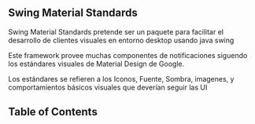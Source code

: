 ## Swing Material Standards

Swing Material Standards pretende ser un paquete para facilitar el desarrollo de clientes
visuales en entorno desktop usando java swing

Este framework provee muchas componentes de notificaciones siguendo los estándares visuales de
Material Design de Google.

Los estándares se refieren a los Iconos, Fuente, Sombra, imagenes, y comportamientos
básicos visuales que deverían seguir las UI

## Table of Contents
